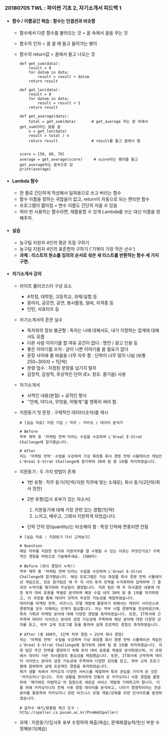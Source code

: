### 20180705 TWL : 파이썬 기초 2, 자기소개서 피드백 1



- #### 함수 / 이름공간 복습 : 함수는 인셉션과 비슷함

  - 함수에서 다른 함수를 불러오는 것  = 꿈 속에서 꿈을 꾸는 것

  - 함수의 인자 = 꿈 꿀 때 들고 들어가는 팽이

  - 함수의 return값 = 꿈에서 들고 나오는 것

    ~~~
    def get_sum(data):
        result = 0
        for datum in data:
            result = result + datum
        return result
    
    def get_len(data):
        result = 0
        for datum in data:
            result = result + 1
        return result
    
    def get_average(data):
        total = get_sum(data)		# get_average 라는 꿈 속에서 get_sum이라는 꿈을 꿈
        n = get_len(data)
        result = total / n
        return result			    # result를 들고 꿈에서 깸
    
    
    score = [50, 60, 70]
    average = get_average(score)	 # score라는 팽이를 들고 get_average라는 꿈속으로 감
    print(average)
    ~~~

    

- #### Lambda 함수

  - 한 줄로 간단하게 작성해서 일회용으로 쓰고 버리는 함수
  - 함수 이름을 정하는 귀찮음이 없고, return이 자동으로 되는 편리한 함수
  - 프로그램이 짧아짐 = 변수 이름도 간단히 지을 수 있음
  - 여러 번 사용하는 함수라면, 재활용할 수 있게 Lambda를 쓰는 대신 이름을 정해주자.



- #### 실습

  - 농구팀 지원자 4인의 평균 득점 구하기
  - 농구팀 지원자 4인의 표준편차 구하기 ('기복이 가장 적은 선수')
  - **과제 : 리스트의 원소를 임의의 순서로 섞은 새 리스트를 반환하는 함수 세 가지 구현.**



- #### 자기소개서 강의

  - 라이프 롤러코스터 구성 요소 

    - A학점, 대학원, 고등학교, 과제/실험 등
    - 동아리, 공모전, 공연, 봉사활동, 알바, 자격증 등
    - 인턴, 서포터즈 등

  - 자기소개서의 흔한 실수

    - 독자와의 정보 불균형 : 독자는 나에 대해서도, 내가 지망하는 업계에 대해서도 모름
    - 다른 사람 이야기를 할 여유 공간이 없다 : 명언 / 광고 인용 등
    - 좋은 이야기를 쓰자 : 굳이 나쁜 이야기를 쓸 필요가 없다
    - 문장 사이에 줄 바꿈을 너무 자주 함 : 단락이 너무 많이 나뉨 (보통 250~300자 = 1단락)
    - 분량 엄수 : 지정된 분량을 넘기지 말자
    - 감정적, 감성적, 추상적인 단어 (Ex. 창조. 즐거움) 사용 

  - 자기소개서

    - 사적인 내용(본질) + 공적인 형식
    - ''언제, 어디서, 무엇을, 어떻게''를 명확히 써야 함.

  - 지원동기 첫 문장 : 구체적인 데이터(숫자)를 제시

    ~~~
    # [실습 자료] 지원 기업 / 직무 : 카카오 / 데이터 분석가
    
    # Before
    학부 재학 중 '마케팅 전략'이라는 수업을 수강하며 L'Oreal E-Strat Challenge에 참가했습니다.
    
    # After
    저는 '마케팅 전략' 수업을 수강하며 가상 화장품 회사 경영 전략 시뮬레이션 게임인 L'Oreal E-Strat Challenge에 참가하여 30여 팀 중 1위를 차지하였습니다.
    ~~~

  - 지원동기 : 두 가지 방법이 존재

    - 1번 유형 : 직무 동기(1단락/지원 직무에 맞는 소재로), 회사 동기(2단락/회사 칭찬)
    - 2번 유형(입사 포부가 있는 자소서) 
      1. 지원동기에 대해 가장 관련 있는 경험(1단락)
      2. 느끼고, 배우고, 그래서 지원하게 되었습니다.

    - 단락 간의 양(quantity)는 비슷해야 함 : 특정 단락에 편중되면 안됨

    ~~~
    # [실습 자료 : 지원동기 다시 고쳐보기]
    
    # Question
    해당 직무를 지원한 동기와 지원직무를 잘 수행할 수 있는 이유는 무엇인가요? 구체적인 경험을 바탕으로 기술해주세요. (500자)
    
    # Before (회사 경험이 누락!)
    학부 재학 중 '마케팅 전략'이라는 수업을 수강하며 L'Oreal E-Strat Challenge에 참가했습니다. 해당 프로그램은 가상 화장품 회사 경영 전략 시뮬레이션 게임으로, 모든 참가팀은 매 주 각 사의 투자 전략을 수치화하여 입력하며 그 결과의 누적치를 평가하여 우승팀이 결정됩니다. 저희 팀은 매 주 의사결정 내용에 대한 투자 대비 효용을 엑셀로 분석하여 해당 수업 내의 30여 팀 중 1위를 차지하였고, 이 과정을 통해 데이터 과학의 무궁한 가능성을 체험하였습니다.
    데이터를 마케팅 전략, 비즈니스 모델 개발에 활용하기 위해서는 데이터 사이언스와 경영학을 모두 이해하는 인재가 필요합니다. 저는 학부 시절 경영학을 전공하였으며, 특히 기획과 마케팅 분야에 대해 다양한 경험을 축적하였습니다. 또한, IT회사에 근무하며 데이터 사이언스 분야의 성장 가능성에 주목하여 해당 분야에 대한 다양한 강의를 듣고, 외부 교육 프로그램 등을 통하여 실제 프로젝트 경험도 축적하였습니다.
    
    # After (총 498자, 1단락 직무 경험 + 2단락 회사 경험)
    저는 '마케팅 전략' 수업을 수강하며 가상 화장품 회사 경영 전략 시뮬레이션 게임인 L'Oreal E-Strat Challenge에 참가하여 30여 팀 중 1위를 차지하였습니다. 저희 팀은 주간 전략을 결정하기 위해 투자 대비 효용을 엑셀로 분석하였으며, 이 과정에서 데이터 기반 의사결정의 중요성을 체험했습니다. 또한, IT회사에 근무하며 데이터 사이언스 분야의 성장 가능성에 주목하여 다양한 강의를 듣고, 외부 교육 프로그램에 참여하여 실제 프로젝트 경험을 축적하였습니다.
    제가 생활 속에서 카카오의 다양한 서비스를 체험하며 특히 관심을 가지게 된 것은 '카카오미니'입니다. 저의 생활을 편리하게 만들어 준 카카오미니 사용 경험을 활용하여 '메가와트 마법학교'의 일원으로 새로운 서비스 개발에 기여하고자 합니다. 이를 위해 카카오미니의 전체 사용 경험 데이터를 분석하고, 나아가 경영학이라는 전공 분야를 활용하여 카카오미니 관련 비즈니스 모델 개발/강화를 위한 인사이트를 발견하겠습니다.
    
    # 글자수 세기/맞춤법 체크 도구 : http://speller.cs.pusan.ac.kr/PnuWebSpeller/
    ~~~

  - 과제 : 지원동기/입사후 포부 수정하여 제출(복습), 문제해결능력/헌신 부분 수정해보기(예습)
